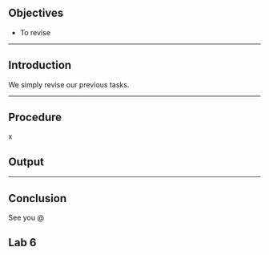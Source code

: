 ## Objectives

- To revise

---

## Introduction

We simply revise our previous tasks.

---

## Procedure

x

## Output

---

## Conclusion

See you @

## Lab 6
